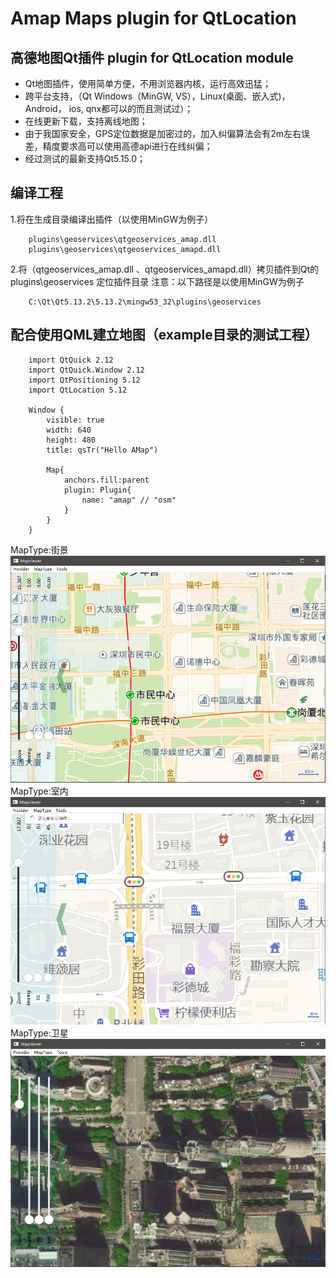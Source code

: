 # Amap Maps plugin for QtLocation
## 高德地图Qt插件 plugin for QtLocation module
* Qt地图插件，使用简单方便，不用浏览器内核，运行高效迅猛；
* 跨平台支持，（Qt Windows（MinGW, VS），Linux(桌面、嵌入式)， Android， ios, qnx都可以的而且测试过）；
* 在线更新下载，支持离线地图；
* 由于我国家安全，GPS定位数据是加密过的，加入纠偏算法会有2m左右误差，精度要求高可以使用高德api进行在线纠偏；
* 经过测试的最新支持Qt5.15.0；

## 编译工程
1.将在生成目录编译出插件（以使用MinGW为例子）
```
	plugins\geoservices\qtgeoservices_amap.dll 
	plugins\geoservices\qtgeoservices_amapd.dll
```

2.将（qtgeoservices_amap.dll 、qtgeoservices_amapd.dll）拷贝插件到Qt的 plugins\geoservices 定位插件目录
注意：以下路径是以使用MinGW为例子
```
	C:\Qt\Qt5.13.2\5.13.2\mingw53_32\plugins\geoservices
```
## 配合使用QML建立地图（example目录的测试工程）
```
	import QtQuick 2.12
	import QtQuick.Window 2.12
	import QtPositioning 5.12
	import QtLocation 5.12

	Window {
		visible: true
		width: 640
		height: 480
		title: qsTr("Hello AMap")

		Map{
			anchors.fill:parent
			plugin: Plugin{
				name: "amap" // "osm" 
			}
		}
	}
```
MapType:街景
![](amap1.png)
MapType:室内
![](amap2.png)
MapType:卫星
![](amap3.png)

